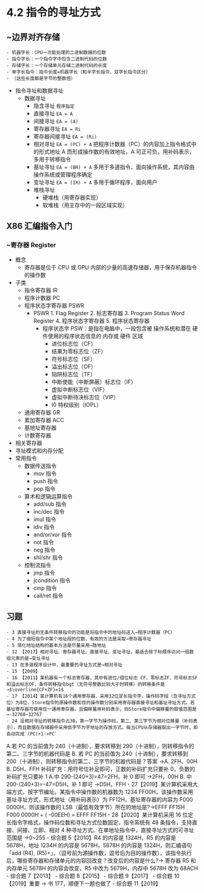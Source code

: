 # 4.2 指令的寻址方式

## ~边界对齐存储

    - 机器字长：CPU一次能处理的二进制数据的位数
    - 指令字长：一个指令字中包含二进制代码的位数
    - 存储字长：一个存储单元存储二进制代码的长度
    - 单字长指令：指令长度=机器字长（和半字长指令、双字长指令区分）
    - （这些长度都是字节的整数倍）

- 指令寻址和数据寻址
  - 数据寻址
    - 隐含寻址 `程序指定`
    - 直接寻址 `EA = A`
    - 间接寻址 `EA = (A)`
    - 寄存器寻址 `EA = Ri`
    - 寄存器间接寻址 `EA = (Ri)`
    - 相对寻址 `EA = (PC) + A` 把程序计数器（PC）的内容加上指令格式中的形式地址 A 而形成操作数的有效地址，A 可正可负，用补码表示，多用于转移指令
    - 基址寻址 `EA = (BR) + A` 多用于多道指令，面向操作系统，其内容由操作系统或管理程序确定
    - 变址寻址 `EA = (IX) + A` 多用于循环程序，面向用户
    - 堆栈寻址
      - 硬堆栈（用寄存器实现）
      - 软堆栈（用主存中的一段区域实现）

## X86 汇编指令入门

### ~寄存器 Register

- 概念
  - 寄存器是位于 CPU 或 GPU 内部的少量的高速存储器，用于保存机器指令的操作数
- 子类
  - 指令寄存器 IR
  - 程序计数器 PC
  - 程序状态字寄存器 PSWR
    - PSWR 1. Flag Register 2. 标志寄存器 3. Program Status Word Register 4. 程序状态字寄存器 5. 程序状态寄存器
      - 程序状态字 PSW：是指在电脑中，一段包含被 操作系统和潜在 硬件使用的程序状态信息的 内存或 硬件 区域
        - 进位标志位（CF）
        - 结果为零标志位（ZF）
        - 符号标志位（SF）
        - 溢出标志位（OF）
        - 陷阱标志位（TF）
        - 中断使能（中断屏蔽）标志位（IF）
        - 虚拟中断标志位（VIF）
        - 虚拟中断待决标志位（VIP）
        - I0 特权级别（IOPL）
  - 通用寄存器 GR
  - 累加寄存器 ACC
  - 基地址寄存器
  - 计数寄存器
- 相关寄存器
- 寻址模式和内存分配
- 常用指令
  - 数据传送指令
    - mov 指令
    - push 指令
    - pop 指令
  - 算术和逻辑运算指令
    - add/sub 指令
    - inc/dec 指令
    - imul 指令
    - idiv 指令
    - and/or/xor 指令
    - not 指令
    - neg 指令
    - shl/shr 指令
  - 控制流指令
    - jmp 指令
    - jcondition 指令
    - cmp 指令
    - call/ret 指令

## 习题

    - 3 直接寻址的无条件转移指令的功能是将指令中的地址码送入→程序计数器（PC）
    - 4 为了缩短指令中某个地址段的位数，有效的方法是采取→寄存器寻址
    - 5 简化地址结构的基本方法是尽量采用→隐地址
    - 12 【2017】相对寻址、寄存器寻址、直接寻址、变址寻址，最适合按下标顺序访问一组数组元素的是→变址寻址
    - 13 在多道程序设计中，最重要的寻址方式是→相对寻址
    - 15 【2009】
    - 16 【2011】某机器有一个标志寄存器，其中有进位/借位标志 CF、零标志ZF、符号标志SF和溢出标志OF，条件转移指令bgt（无符号整数比较大于时转移）的转移条件是→$\overline{CF+ZF}=1$
    - 17 【2014】某计算机有16个通用寄存器，采用32位定长指令字，操作码字段（含寻址方式位）为8位，Store指令的源操作数和目的操作数分别采用寄存器直接寻址和基址寻址方式。若基址寄存器可使用任一通用寄存器，且偏移量用补码表示，则Store指令中偏移量的取值范围是→-32768~32767
    - 24 设相对寻址的转移指令占3B，第一字节为操作码，第二、第三字节为相对位移量（补码表示），而且数据在存储器中采用低字节为字地址的存放方式。每当CPU从存储器取出一字节时，即自动完成`(PC)+1->PC`

A.若 PC 的当前值为 240（十进制），要求转移到 290（十进制），则转移指令的第二、三字节的机器代码是
B. 若 PC 的当前值为 240（十进制），要求转移到 200（十进制），则转移指令的第二、三字节的机器代码是？答案 →A. 2FH、00H
B. D5H、FFH
补码扩充：用符号位补足即可，正数的补码扩充只要补 0，负数的补码扩充只要补 1
A.中 290-(240+3)=47=2FH，补 0 即可 →2FH，00H
B. 中 200-(240+3)=-47=D5H，补 1 即可 →D5H，FFH - 27【2019】某计算机采用大端方式，按字节编址。某指令中操作数的机器数为 1234 FF00H，该操作数采用基址寻址方式，形式地址（用补码表示）为 FF12H，基址寄存器的内容为 F000 0000H，则该操作数的 LSB（最低有效字节）所在的地址是?→EFFF FF15H
F000 0000H + ( -00EEH) = EFFF FF15H - 28【2020】某计算机采用 16 位定长指令字格式，操作码位数和寻址方式位数固定，指令系统有 48 条指令，支持直接、间接、立即、相对 4 种寻址方式。在单地址指令中，直接寻址方式的可寻址范围是 →0~255 - 综合题 5【2010】R4 的内容是 1324H，R5 的内容是 5678H，地址 1234H 的内容是 5678H，5678H 的内容是 1324H，则汇编语句「add (R4), (R5)+」，（逗号前为源操作数，逗号后为目的操作数），该指令执行后，哪些寄存器和存储单元的内容回改变？改变后的内容是什么?→ 寄存器 R5 和内存单元 5678H 的内容会改变，R5 中改为 5679H，内存中 5678H 改为 68ACH - 综合题 7【2013】 - 综合题 8【2015】 - 综合题 9【2017】 - 综合题 10【2019】重要 → 书 177，顺便下一题也做了 - 综合题 11【2019】
